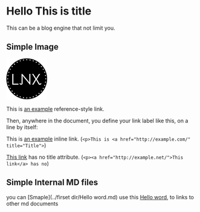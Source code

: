 # Hello This is title

This can be a  blog engine that not limit you.

## Simple Image

![logo](img/logo.png)

This is [an example][id] reference-style link.

Then, anywhere in the document, you define your link label like this, on a line by itself:

[id]: http://example.com/  "Optional Title Here"


This is [an example](http://example.com/"Title") inline link. (`<p>This is <a href="http://example.com/" title="Title">`)

[This link](http://example.net/) has no title attribute. (`<p><a href="http://example.net/">This link</a> has no`)



## Simple Internal MD files

you can [Smaple](../firset dir/Hello word.md) use this [Hello word][1], to links to other md documents

[1]: ../second%20dir/Hello%20word.html